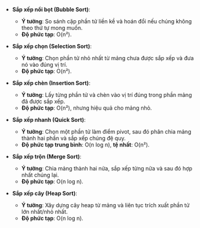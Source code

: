  
- **Sắp xếp nổi bọt (Bubble Sort)**:
    - **Ý tưởng**: So sánh cặp phần tử liền kề và hoán đổi nếu chúng không theo thứ tự mong muốn.
    - **Độ phức tạp**: O(n²).

- **Sắp xếp chọn (Selection Sort)**:
    - **Ý tưởng**: Chọn phần tử nhỏ nhất từ mảng chưa được sắp xếp và đưa nó vào đúng vị trí.
    - **Độ phức tạp**: O(n²).

- **Sắp xếp chèn (Insertion Sort)**:
    - **Ý tưởng**: Lấy từng phần tử và chèn vào vị trí đúng trong phần mảng đã được sắp xếp.
    - **Độ phức tạp**: O(n²), nhưng hiệu quả cho mảng nhỏ.

- **Sắp xếp nhanh (Quick Sort)**:
    - **Ý tưởng**: Chọn một phần tử làm điểm pivot, sau đó phân chia mảng thành hai phần và sắp xếp chúng đệ quy.
    - **Độ phức tạp trung bình**: O(n log n), **tệ nhất**: O(n²).

- **Sắp xếp trộn (Merge Sort)**:
    - **Ý tưởng**: Chia mảng thành hai nửa, sắp xếp từng nửa và sau đó hợp nhất chúng lại.
    - **Độ phức tạp**: O(n log n).

- **Sắp xếp cây (Heap Sort)**:
    - **Ý tưởng**: Xây dựng cây heap từ mảng và liên tục trích xuất phần tử lớn nhất/nhỏ nhất.
    - **Độ phức tạp**: O(n log n).
